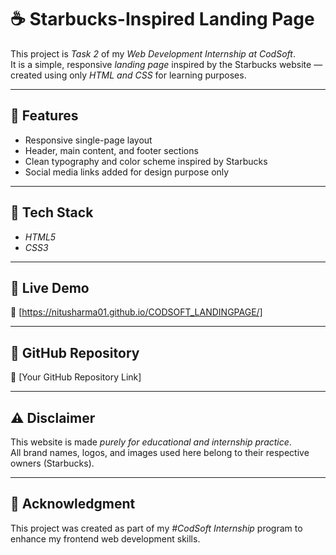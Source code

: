 # ☕ Starbucks-Inspired Landing Page  

This project is *Task 2* of my *Web Development Internship at CodSoft*.  
It is a simple, responsive *landing page* inspired by the Starbucks website — created using only *HTML and CSS* for learning purposes.  

---

## 🔧 Features  
- Responsive single-page layout  
- Header, main content, and footer sections  
- Clean typography and color scheme inspired by Starbucks  
- Social media links added for design purpose only  

---

## 🧰 Tech Stack  
- *HTML5*  
- *CSS3*

---

## 🚀 Live Demo  
🔗 [https://nitusharma01.github.io/CODSOFT_LANDINGPAGE/]  

---

## 📁 GitHub Repository  
🔗 [Your GitHub Repository Link]

---

## ⚠ Disclaimer  
This website is made *purely for educational and internship practice*.  
All brand names, logos, and images used here belong to their respective owners (Starbucks).  

---

## 🙌 Acknowledgment  
This project was created as part of my *#CodSoft Internship* program to enhance my frontend web development skills.

